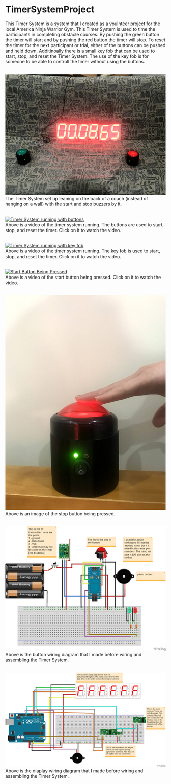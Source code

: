 # TimerSystemProject

This Timer System is a system that I created as a voulnteer project for the local America Ninja Warrior Gym. This Timer System is used to time the participants in completing obstacle courses. By pushing the green button the timer will start and by pushing the red button the timer will stop. To reset the timer for the next participant or trial, either of the buttons can be pushed and held down. Additinoally there is a small key fob that can be used to start, stop, and reset the Timer System. The use of the key fob is for someone to be able to controll the timer without using the buttons. <br /> <br />

![Timer System with the start and stop button](https://github.com/zgreenberg02/TimerSystemProject/blob/master/Images/TimerSystem.jpg?raw=true)
The Timer System set up leaning on the back of a couch (instead of hanging on a wall) with the start and stop buzzers by it. <br /> <br />

[![Timer System running with buttons](http://img.youtube.com/vi/ExlcoNli3zw/0.jpg)](http://www.youtube.com/watch?v=ExlcoNli3zw) <br /> 
Above is a video of the timer system running. The buttons are used to start, stop, and reset the timer. Click on it to watch the video. <br /> <br /> 

[![Timer System running with key fob](http://img.youtube.com/vi/jaDrv7_3Kfk/0.jpg)](http://www.youtube.com/watch?v=jaDrv7_3Kfk) <br /> 
Above is a video of the timer system running. The key fob is used to start, stop, and reset the timer. Click on it to watch the video. <br /> <br />

[![Start Button Being Pressed](http://img.youtube.com/vi/QVdmZLONK-U/0.jpg)](http://www.youtube.com/watch?v=QVdmZLONK-U) <br /> 
Above is a video of the start button being pressed. Click on it to watch the video. <br /> <br /> 

![Stop Button Pressed](https://github.com/zgreenberg02/TimerSystemProject/blob/master/Images/stopButtonPressed.jpg)
Above is an image of the stop button being pressed. <br /> <br />

![Button wiring](https://github.com/zgreenberg02/TimerSystemProject/blob/master/Images/button.png)
Above is the button wiring diagram that I made before wiring and assembling the Timer System. <br /> <br /> 

![Button wiring](https://github.com/zgreenberg02/TimerSystemProject/blob/master/Images/display.png)
Above is the diaplay wiring diagram that I made before wiring and assembling the Timer System. <br /> <br /> 
